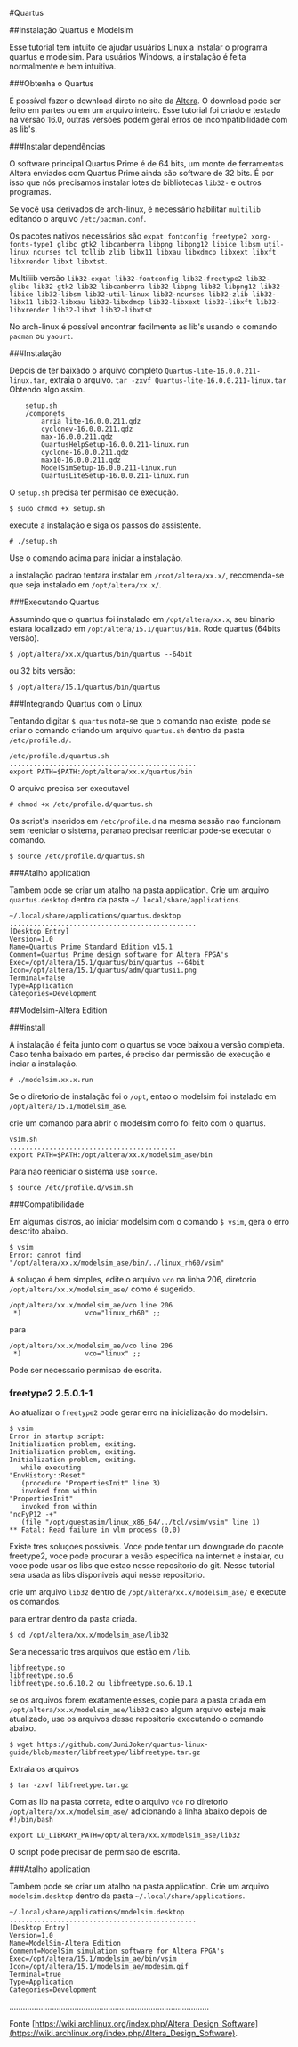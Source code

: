 #Quartus  
 
 
##Instalação Quartus e Modelsim 
 
Esse tutorial tem intuito de ajudar usuários Linux a instalar o programa quartus e modelsim. 
Para usuários Windows, a instalação é feita normalmente e bem intuitiva. 
 
###Obtenha o Quartus 
 
É possível fazer o download direto no site da [Altera](http://dl.altera.com/?edition=lite). 
O download pode ser feito em partes ou em um arquivo inteiro. 
Esse tutorial foi criado e testado na versão 16.0, outras versões podem geral erros de incompatibilidade com as lib's. 
 
###Instalar dependências 
 
O software principal Quartus Prime é de 64 bits, um monte de ferramentas Altera enviados com Quartus Prime ainda são software de 32 bits. É por isso que nós precisamos instalar lotes de bibliotecas `lib32-` e outros programas.  
 
Se você usa derivados de arch-linux, é necessário habilitar `multilib` editando o arquivo `/etc/pacman.conf`. 
 
Os pacotes nativos necessários são  `expat fontconfig freetype2 xorg-fonts-type1 glibc gtk2 libcanberra libpng libpng12 libice libsm util-linux ncurses tcl tcllib zlib libx11 libxau libxdmcp libxext libxft libxrender libxt libxtst`. 
 
Multiliib versão `lib32-expat lib32-fontconfig lib32-freetype2 lib32-glibc lib32-gtk2 lib32-libcanberra lib32-libpng lib32-libpng12 lib32-libice lib32-libsm lib32-util-linux lib32-ncurses lib32-zlib lib32-libx11 lib32-libxau lib32-libxdmcp lib32-libxext lib32-libxft lib32-libxrender lib32-libxt lib32-libxtst` 
 
 
No arch-linux é possível encontrar facilmente as lib's usando o comando `pacman` ou `yaourt`. 

###Instalação

Depois de ter baixado o arquivo completo `Quartus-lite-16.0.0.211-linux.tar`, extraia o arquivo.
```tar -zxvf Quartus-lite-16.0.0.211-linux.tar```
Obtendo algo assim.
```
	setup.sh
	/componets
		arria_lite-16.0.0.211.qdz
		cyclonev-16.0.0.211.qdz  
		max-16.0.0.211.qdz
		QuartusHelpSetup-16.0.0.211-linux.run
		cyclone-16.0.0.211.qdz
		max10-16.0.0.211.qdz
		ModelSimSetup-16.0.0.211-linux.run
		QuartusLiteSetup-16.0.0.211-linux.run
```

O `setup.sh` precisa ter permisao de execução.

```
$ sudo chmod +x setup.sh
```
execute a instalação e siga os passos do assistente.

```
# ./setup.sh
```
Use o comando acima para iniciar a instalação.

a instalação padrao tentara instalar em `/root/altera/xx.x/`, recomenda-se que seja instalado em `/opt/altera/xx.x/`.

###Executando Quartus

Assumindo que o quartus foi instalado em `/opt/altera/xx.x`, seu binario estara localizado em `/opt/altera/15.1/quartus/bin`. Rode quartus (64bits versão).
```
$ /opt/altera/xx.x/quartus/bin/quartus --64bit
```
ou 32 bits versão:
```
$ /opt/altera/15.1/quartus/bin/quartus
```

###Integrando Quartus com o Linux

Tentando digitar `$ quartus` nota-se que o comando nao existe, pode se criar o comando criando um arquivo `quartus.sh` dentro da pasta `/etc/profile.d/`.

```
/etc/profile.d/quartus.sh
...............................................
export PATH=$PATH:/opt/altera/xx.x/quartus/bin
```
O arquivo precisa ser executavel
```
# chmod +x /etc/profile.d/quartus.sh
```
Os script's inseridos em `/etc/profile.d` na mesma sessão nao funcionam sem reeniciar o sistema, paranao precisar reeniciar pode-se executar o comando.
```
$ source /etc/profile.d/quartus.sh
```

###Atalho application

Tambem pode se criar um atalho na pasta application. Crie um arquivo `quartus.desktop` dentro da pasta `~/.local/share/applications`.
```
~/.local/share/applications/quartus.desktop
...............................................
[Desktop Entry]
Version=1.0
Name=Quartus Prime Standard Edition v15.1
Comment=Quartus Prime design software for Altera FPGA's
Exec=/opt/altera/15.1/quartus/bin/quartus --64bit
Icon=/opt/altera/15.1/quartus/adm/quartusii.png
Terminal=false
Type=Application
Categories=Development
```

##Modelsim-Altera Edition

###install

A instalação é feita junto com o quartus se voce baixou a versão completa. Caso tenha baixado em partes, é preciso dar permissão de execução e inciar a instalação.
```
# ./modelsim.xx.x.run
```
Se o diretorio de instalação foi o `/opt`, entao o modelsim foi instalado em `/opt/altera/15.1/modelsim_ase`.

crie um comando para abrir o modelsim como foi feito com o quartus.

```
vsim.sh
..........................................
export PATH=$PATH:/opt/altera/xx.x/modelsim_ase/bin
```
Para nao reeniciar o sistema use `source`.
```
$ source /etc/profile.d/vsim.sh
```

###Compatibilidade

Em algumas distros, ao iniciar modelsim com o comando `$ vsim`, gera o erro descrito abaixo.
```
$ vsim
Error: cannot find "/opt/altera/xx.x/modelsim_ase/bin/../linux_rh60/vsim"
```
A soluçao é bem simples, edite o arquivo `vco` na linha 206, diretorio `/opt/altera/xx.x/modelsim_ase/` como é sugerido.
```
/opt/altera/xx.x/modelsim_ae/vco line 206
 *)                vco="linux_rh60" ;;
```
para
```
/opt/altera/xx.x/modelsim_ae/vco line 206
 *)                vco="linux" ;;
```
Pode ser necessario permisao de escrita.

### freetype2 2.5.0.1-1

Ao atualizar o `freetype2` pode gerar erro na inicialização do modelsim.
```
$ vsim
Error in startup script:
Initialization problem, exiting.
Initialization problem, exiting.
Initialization problem, exiting.
   while executing
"EnvHistory::Reset"
   (procedure "PropertiesInit" line 3)
   invoked from within
"PropertiesInit"
   invoked from within
"ncFyP12 -+"
   (file "/opt/questasim/linux_x86_64/../tcl/vsim/vsim" line 1)
** Fatal: Read failure in vlm process (0,0)
```
Existe tres soluçoes possiveis. Voce pode tentar um downgrade do pacote freetype2, voce pode procurar a vesão especifica na internet e instalar, ou voce pode usar os libs que estao nesse repositorio do git.
Nesse tutorial sera usada as libs disponiveis aqui nesse repositorio.

crie um arquivo `lib32` dentro de `/opt/altera/xx.x/modelsim_ase/` e execute os comandos.

para entrar dentro da pasta criada. 
```
$ cd /opt/altera/xx.x/modelsim_ase/lib32
```
Sera necessario tres arquivos que estão em `/lib`.
```
libfreetype.so
libfreetype.so.6
libfreetype.so.6.10.2 ou libfreetype.so.6.10.1 
```
se os arquivos forem exatamente esses, copie para a pasta criada em `/opt/altera/xx.x/modelsim_ase/lib32`
caso algum arquivo esteja mais atualizado, use os arquivos desse repositorio executando o comando abaixo.
```
$ wget https://github.com/JuniJoker/quartus-linux-guide/blob/master/libfreetype/libfreetype.tar.gz
```
Extraia os arquivos
```
$ tar -zxvf libfreetype.tar.gz
```
Com as lib na pasta correta, edite o arquivo `vco` no diretorio `/opt/altera/xx.x/modelsim_ase/` adicionando a linha abaixo depois de `#!/bin/bash`
```
export LD_LIBRARY_PATH=/opt/altera/xx.x/modelsim_ase/lib32
```
O script pode precisar de permisao de escrita.

###Atalho application

Tambem pode se criar um atalho na pasta application. Crie um arquivo `modelsim.desktop` dentro da pasta `~/.local/share/applications`.
```
~/.local/share/applications/modelsim.desktop
...............................................
[Desktop Entry]
Version=1.0
Name=ModelSim-Altera Edition
Comment=ModelSim simulation software for Altera FPGA's
Exec=/opt/altera/15.1/modelsim_ae/bin/vsim
Icon=/opt/altera/15.1/modelsim_ae/modesim.gif
Terminal=true
Type=Application
Categories=Development
```

.........................................................................................

Fonte [https://wiki.archlinux.org/index.php/Altera_Design_Software](https://wiki.archlinux.org/index.php/Altera_Design_Software).







